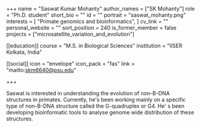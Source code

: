 +++
name = "Saswat Kumar Mohanty"
author_names = ["SK Mohanty"]
role = "Ph.D. student"
short_bio = ""
id = ""
portrait = "saswat_mohanty.png"
interests = [
  "Primate genomics and bioinformatics",
]
cv_link = ""
personal_website = ""
sort_position = 240
is_former_member = false
projects = ["microsatellite_variation_and_evolution"]

[[education]]
  course = "M.S. in Biological Sciences"
  institution = "IISER Kolkata, India"
  
[[social]]
    icon = "envelope"
    icon_pack = "fas"
    link = "mailto:skm6640@psu.edu"


+++

Saswat is interested in understanding the evolution of non-B-DNA structures in primates. Currently, he's been working mainly on a specific type of non-B-DNA structure called the G-quadruplex or G4. He' s been developing bioinformatic tools to analyse genome wide distribution of these structures.
